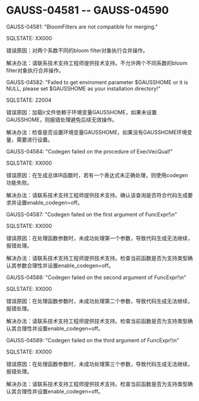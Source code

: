 # GAUSS-04581 -- GAUSS-04590

GAUSS-04581: "BloomFilters are not compatible for merging."

SQLSTATE: XX000

错误原因：对两个系数不同的bloom filter对象执行合并操作。

解决办法：请联系技术支持工程师提供技术支持。不允许两个不同系数的bloom filter对象执行合并操作。

GAUSS-04582: "Failed to get enviroment parameter $GAUSSHOME or it is NULL, please set $GAUSSHOME as your installation directory!"

SQLSTATE: 22004

错误原因：加载ir文件依赖于环境变量GAUSSHOME，如果未设置GAUSSHOME，则报错处理避免后续无效操作。

解决办法：检查是否设置环境变量GAUSSHOME，如果没有GAUSSHOME环境变量，需要进行设置。

GAUSS-04584: "Codegen failed on the procedure of ExecVecQual!"

SQLSTATE: XX000

错误原因：在生成总体IR函数时，若有一个表达式未正确处理，则使用codegen功能失败。

解决办法：请联系技术支持工程师提供技术支持。确认该查询是否符合代码生成要求并设置enable\_codegen=off。

GAUSS-04587: "Codegen failed on the first argument of FuncExpr!\\n"

SQLSTATE: XX000

错误原因：在处理函数参数时，未成功处理第一个参数，导致代码生成无法继续，报错处理。

解决办法：请联系技术支持工程师提供技术支持。检查当前函数是否为支持类型确认其参数合理性并设置enable\_codegen=off。

GAUSS-04588: "Codegen failed on the second argument of FuncExpr!\\n"

SQLSTATE: XX000

错误原因：在处理函数参数时，未成功处理第二个参数，导致代码生成无法继续，报错处理。

解决办法：请联系技术支持工程师提供技术支持。检查当前函数是否为支持类型确认其合理性并设置enable\_codegen=off。

GAUSS-04589: "Codegen failed on the third argument of FuncExpr!\\n"

SQLSTATE: XX000

错误原因：在处理函数参数时，未成功处理第三个参数，导致代码生成无法继续，报错处理。

解决办法：请联系技术支持工程师提供技术支持。检查当前函数是否为支持类型确认其合理性并设置enable\_codegen=off。

